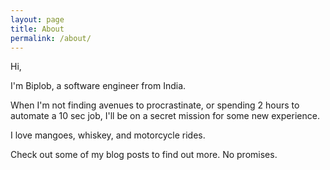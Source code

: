 ```yaml
---
layout: page
title: About
permalink: /about/
---
```

Hi,

I'm Biplob, a software engineer from India.

When I'm not finding avenues to procrastinate, or spending 2 hours to automate a 10 sec job, I'll be on a secret mission for some new experience. 

I love mangoes, whiskey, and motorcycle rides.

Check out some of my blog posts to find out more. No promises. 
